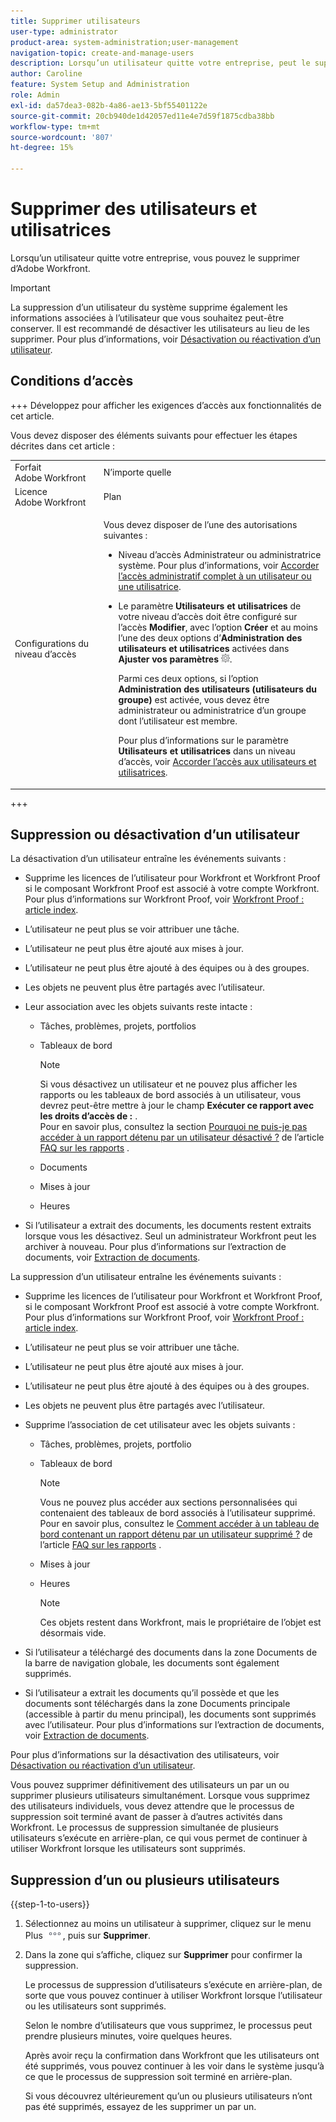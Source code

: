 ```yaml
---
title: Supprimer utilisateurs
user-type: administrator
product-area: system-administration;user-management
navigation-topic: create-and-manage-users
description: Lorsqu’un utilisateur quitte votre entreprise, peut le supprimer de Workfront. Nous vous recommandons toutefois de désactiver les utilisateurs au lieu de les supprimer.
author: Caroline
feature: System Setup and Administration
role: Admin
exl-id: da57dea3-082b-4a86-ae13-5bf55401122e
source-git-commit: 20cb940de1d42057ed11e4e7d59f1875cdba38bb
workflow-type: tm+mt
source-wordcount: '807'
ht-degree: 15%

---
```


# Supprimer des utilisateurs et utilisatrices

Lorsqu’un utilisateur quitte votre entreprise, vous pouvez le supprimer d’Adobe Workfront.

>[!IMPORTANT]
>
>La suppression d’un utilisateur du système supprime également les informations associées à l’utilisateur que vous souhaitez peut-être conserver. Il est recommandé de désactiver les utilisateurs au lieu de les supprimer. Pour plus d’informations, voir [Désactivation ou réactivation d’un utilisateur](../../../administration-and-setup/add-users/create-and-manage-users/deactivate-a-user.md).
<!--
>* The procedure described on this page applies only to organizations that have not yet been onboarded to the Admin Console. If your organization has been onboarded to the Adobe Admin Console, you must perform this action through the Adobe Admin Console.
>
>Deleting a user from the [!DNL Adobe Admin Console] deactivates the user in [!DNL Workfront], but does not delete them from [!DNL Workfront].
>
>  For instructions on deleting a user in the Adobe Admin Console, see the section "Permanently delete users" in the article [Manage users individually](https://helpx.adobe.com/enterprise/using/manage-users-individually.html) or contact your Adobe Admin Console Administrator.
>
>  For a list of procedures that differ based on whether your organization has been onboarded to the Adobe Admin Console, see [Platform-based administration differences (Adobe Workfront/Adobe Business Platform)](../../../administration-and-setup/get-started-wf-administration/actions-in-admin-console.md).
>
-->

## Conditions d’accès

+++ Développez pour afficher les exigences d’accès aux fonctionnalités de cet article.

Vous devez disposer des éléments suivants pour effectuer les étapes décrites dans cet article :

<table style="table-layout:auto"> 
 <col> 
 <col> 
 <tbody> 
  <tr> 
   <td role="rowheader">Forfait Adobe Workfront</td> 
   <td>N’importe quelle</td> 
  </tr> 
  <tr> 
   <td role="rowheader">Licence Adobe Workfront</td> 
   <td>Plan</td> 
  </tr> 
  <tr> 
   <td role="rowheader">Configurations du niveau d’accès</td> 
   <td> <p>Vous devez disposer de l’une des autorisations suivantes :</p> 
    <ul> 
     <li> <p>Niveau d’accès Administrateur ou administratrice système. Pour plus d’informations, voir <a href="../../../administration-and-setup/add-users/configure-and-grant-access/grant-a-user-full-administrative-access.md" class="MCXref xref">Accorder l’accès administratif complet à un utilisateur ou une utilisatrice</a>. </p> </li> 
     <li> <p>Le paramètre <b>Utilisateurs et utilisatrices</b> de votre niveau d’accès doit être configuré sur l’accès <b>Modifier</b>, avec l’option <b>Créer</b> et au moins l’une des deux options d’<b>Administration des utilisateurs et utilisatrices</b> activées dans <b>Ajuster vos paramètres</b> <img src="assets/gear-icon-in-access-levels.png">. </p> <p>Parmi ces deux options, si l’option <b>Administration des utilisateurs (utilisateurs du groupe)</b> est activée, vous devez être administrateur ou administratrice d’un groupe dont l’utilisateur est membre.</p> <p>Pour plus d’informations sur le paramètre <b>Utilisateurs et utilisatrices</b> dans un niveau d’accès, voir <a href="../../../administration-and-setup/add-users/configure-and-grant-access/grant-access-other-users.md" class="MCXref xref">Accorder l’accès aux utilisateurs et utilisatrices</a>.</p> </li> 
    </ul> </td> 
  </tr> 
 </tbody> 
</table>

+++

## Suppression ou désactivation d’un utilisateur

La désactivation d’un utilisateur entraîne les événements suivants :

* Supprime les licences de l’utilisateur pour Workfront et Workfront Proof si le composant Workfront Proof est associé à votre compte Workfront. Pour plus d’informations sur Workfront Proof, voir [Workfront Proof : article index](../../../workfront-proof/workfront-proof.md).
* L’utilisateur ne peut plus se voir attribuer une tâche.
* L’utilisateur ne peut plus être ajouté aux mises à jour.
* L’utilisateur ne peut plus être ajouté à des équipes ou à des groupes.
* Les objets ne peuvent plus être partagés avec l’utilisateur.
* Leur association avec les objets suivants reste intacte :

   * Tâches, problèmes, projets, portfolios
   * Tableaux de bord

     >[!NOTE]
     >
     >Si vous désactivez un utilisateur et ne pouvez plus afficher les rapports ou les tableaux de bord associés à un utilisateur, vous devrez peut-être mettre à jour le champ **Exécuter ce rapport avec les droits d’accès de :** .\
     >Pour en savoir plus, consultez la section [Pourquoi ne puis-je pas accéder à un rapport détenu par un utilisateur désactivé ?](../../../reports-and-dashboards/reports/tips-tricks-and-troubleshooting/reports-faq.md#why) de l’article [FAQ sur les rapports](../../../reports-and-dashboards/reports/tips-tricks-and-troubleshooting/reports-faq.md) .

   * Documents
   * Mises à jour
   * Heures

* Si l’utilisateur a extrait des documents, les documents restent extraits lorsque vous les désactivez. Seul un administrateur Workfront peut les archiver à nouveau. Pour plus d’informations sur l’extraction de documents, voir [Extraction de documents](../../../documents/managing-documents/check-out-documents.md).

La suppression d’un utilisateur entraîne les événements suivants :

* Supprime les licences de l’utilisateur pour Workfront et Workfront Proof, si le composant Workfront Proof est associé à votre compte Workfront. Pour plus d’informations sur Workfront Proof, voir [Workfront Proof : article index](../../../workfront-proof/workfront-proof.md).
* L’utilisateur ne peut plus se voir attribuer une tâche.
* L’utilisateur ne peut plus être ajouté aux mises à jour.
* L’utilisateur ne peut plus être ajouté à des équipes ou à des groupes.
* Les objets ne peuvent plus être partagés avec l’utilisateur.
* Supprime l’association de cet utilisateur avec les objets suivants :

   * Tâches, problèmes, projets, portfolio
   * Tableaux de bord

     >[!NOTE]
     >
     >Vous ne pouvez plus accéder aux sections personnalisées qui contenaient des tableaux de bord associés à l’utilisateur supprimé.\
     >Pour en savoir plus, consultez le [Comment accéder à un tableau de bord contenant un rapport détenu par un utilisateur supprimé ?](../../../reports-and-dashboards/reports/tips-tricks-and-troubleshooting/reports-faq.md#how) de l’article [FAQ sur les rapports](../../../reports-and-dashboards/reports/tips-tricks-and-troubleshooting/reports-faq.md) .

   * Mises à jour
   * Heures

     >[!NOTE]
     >
     >Ces objets restent dans Workfront, mais le propriétaire de l’objet est désormais vide.

* Si l’utilisateur a téléchargé des documents dans la zone Documents de la barre de navigation globale, les documents sont également supprimés.
* Si l’utilisateur a extrait les documents qu’il possède et que les documents sont téléchargés dans la zone Documents principale (accessible à partir du menu principal), les documents sont supprimés avec l’utilisateur. Pour plus d’informations sur l’extraction de documents, voir [Extraction de documents](../../../documents/managing-documents/check-out-documents.md).

Pour plus d’informations sur la désactivation des utilisateurs, voir [Désactivation ou réactivation d’un utilisateur](../../../administration-and-setup/add-users/create-and-manage-users/deactivate-a-user.md).

Vous pouvez supprimer définitivement des utilisateurs un par un ou supprimer plusieurs utilisateurs simultanément. Lorsque vous supprimez des utilisateurs individuels, vous devez attendre que le processus de suppression soit terminé avant de passer à d’autres activités dans Workfront. Le processus de suppression simultanée de plusieurs utilisateurs s’exécute en arrière-plan, ce qui vous permet de continuer à utiliser Workfront lorsque les utilisateurs sont supprimés.

## Suppression d’un ou plusieurs utilisateurs

{{step-1-to-users}}

1. Sélectionnez au moins un utilisateur à supprimer, cliquez sur le menu Plus ![](assets/more-icon.png), puis sur **Supprimer**.
1. Dans la zone qui s’affiche, cliquez sur **Supprimer** pour confirmer la suppression.

   Le processus de suppression d’utilisateurs s’exécute en arrière-plan, de sorte que vous pouvez continuer à utiliser Workfront lorsque l’utilisateur ou les utilisateurs sont supprimés.

   Selon le nombre d’utilisateurs que vous supprimez, le processus peut prendre plusieurs minutes, voire quelques heures.

   Après avoir reçu la confirmation dans Workfront que les utilisateurs ont été supprimés, vous pouvez continuer à les voir dans le système jusqu’à ce que le processus de suppression soit terminé en arrière-plan.

   Si vous découvrez ultérieurement qu’un ou plusieurs utilisateurs n’ont pas été supprimés, essayez de les supprimer un par un.
